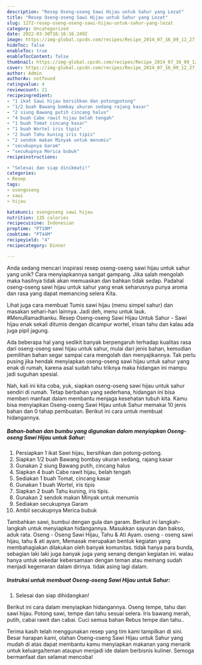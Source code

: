 ```yaml
---
description: "Resep Oseng-oseng Sawi Hijau untuk Sahur yang Lezat"
title: "Resep Oseng-oseng Sawi Hijau untuk Sahur yang Lezat"
slug: 1272-resep-oseng-oseng-sawi-hijau-untuk-sahur-yang-lezat
category: Uncategorized
date: 2022-03-30T16:16:16.249Z
image: https://img-global.cpcdn.com/recipes/Recipe_2014_07_16_09_12_27_645_e6bc3de3b26a47be1835/680x482cq70/oseng-oseng-sawi-hijau-untuk-sahur-foto-resep-utama.jpg
hideToc: false
enableToc: true
enableTocContent: false
thumbnail: https://img-global.cpcdn.com/recipes/Recipe_2014_07_16_09_12_27_645_e6bc3de3b26a47be1835/680x482cq70/oseng-oseng-sawi-hijau-untuk-sahur-foto-resep-utama.jpg
cover: https://img-global.cpcdn.com/recipes/Recipe_2014_07_16_09_12_27_645_e6bc3de3b26a47be1835/680x482cq70/oseng-oseng-sawi-hijau-untuk-sahur-foto-resep-utama.jpg
author: Admin
authorAv: notfound
ratingvalue: 4
reviewcount: 21
recipeingredient:
- "1 ikat Sawi hijau bersihkan dan potongpotong"
- "1/2 buah Bawang bombay ukuran sedang rajang kasar"
- "2 siung Bawang putih cincang halus"
- "4 buah Cabe rawit hijau belah tengah"
- "1 buah Tomat cincang kasar"
- "1 buah Wortel iris tipis"
- "2 buah Tahu kuning iris tipis"
- "2 sendok makan Minyak untuk menumis"
- "secukupnya Garam"
- "secukupnya Merica bubuk"
recipeinstructions:

- "Selesai dan siap dinikmati!"
categories:
- Resep
tags:
- osengoseng
- sawi
- hijau

katakunci: osengoseng sawi hijau 
nutrition: 135 calories
recipecuisine: Indonesian
preptime: "PT10M"
cooktime: "PT44M"
recipeyield: "4"
recipecategory: Dinner

---
```





Anda sedang mencari inspirasi resep oseng-oseng sawi hijau untuk sahur yang unik? Cara menyiapkannya sangat gampang. Jika salah mengolah maka hasilnya tidak akan memuaskan dan bahkan tidak sedap. Padahal oseng-oseng sawi hijau untuk sahur yang enak seharusnya punya aroma dan rasa yang dapat memancing selera Kita.





Lihat juga cara membuat Tumis sawi hijau (menu simpel sahur) dan masakan sehari-hari lainnya. Jadi deh, menu untuk lauk. #MenuRamadhanku. Resep Oseng-oseng Sawi Hijau Untuk Sahur - Sawi hijau enak sekali ditumis dengan dicampur wortel, irisan tahu dan kalau ada juga pipil jagung.

Ada beberapa hal yang sedikit banyak berpengaruh terhadap kualitas rasa dari oseng-oseng sawi hijau untuk sahur, mulai dari jenis bahan, kemudian pemilihan bahan segar sampai cara mengolah dan menyajikannya. Tak perlu pusing jika hendak menyiapkan oseng-oseng sawi hijau untuk sahur yang enak di rumah, karena asal sudah tahu triknya maka hidangan ini mampu jadi suguhan spesial.






Nah, kali ini kita coba, yuk, siapkan oseng-oseng sawi hijau untuk sahur sendiri di rumah. Tetap berbahan yang sederhana, hidangan ini bisa memberi manfaat dalam membantu menjaga kesehatan tubuh kita. Kamu bisa menyiapkan Oseng-oseng Sawi Hijau untuk Sahur memakai 10 jenis bahan dan 0 tahap pembuatan. Berikut ini cara untuk membuat hidangannya.

<!--inarticleads1-->

##### Bahan-bahan dan bumbu yang digunakan dalam menyiapkan Oseng-oseng Sawi Hijau untuk Sahur:

1. Persiapkan 1 ikat Sawi hijau, bersihkan dan potong-potong.
1. Siapkan 1/2 buah Bawang bombay ukuran sedang, rajang kasar
1. Gunakan 2 siung Bawang putih, cincang halus
1. Siapkan 4 buah Cabe rawit hijau, belah tengah
1. Sediakan 1 buah Tomat, cincang kasar
1. Gunakan 1 buah Wortel, iris tipis
1. Siapkan 2 buah Tahu kuning, iris tipis.
1. Gunakan 2 sendok makan Minyak untuk menumis
1. Sediakan secukupnya Garam
1. Ambil secukupnya Merica bubuk


Tambahkan sawi, bumbui dengan gula dan garam. Berikut ini langkah-langkah untuk menyiapkan hidangannya. Masukkan sayuran dan bakso, aduk rata. Oseng - Oseng Sawi Hijau, Tahu &amp; Ati Ayam. oseng - oseng sawi hijau, tahu &amp; ati ayam, Memasak merupakan bentuk kegiatan yang membahagiakan dilakukan oleh banyak komunitas. tidak hanya para bunda, sebagian laki laki juga banyak juga yang senang dengan kegiatan ini. walau hanya untuk sekedar kebersamaan dengan teman atau memang sudah menjadi kegemaran dalam dirinya. tidak asing lagi dalam. 

<!--inarticleads2-->

##### Instruksi untuk membuat Oseng-oseng Sawi Hijau untuk Sahur:


1. Selesai dan siap dihidangkan!

Berikut ini cara dalam menyiapkan hidangannya. Oseng tempe, tahu dan sawi hijau. Potong sawi, tempe dan tahu sesuai selera. Iris bawang merah, putih, cabai rawit dan cabai. Cuci semua bahan Rebus tempe dan tahu.. 

Terima kasih telah menggunakan resep yang tim kami tampilkan di sini. Besar harapan kami, olahan Oseng-oseng Sawi Hijau untuk Sahur yang mudah di atas dapat membantu kamu menyiapkan makanan yang menarik untuk keluarga/teman ataupun menjadi ide dalam berbisnis kuliner. Semoga bermanfaat dan selamat mencoba!
